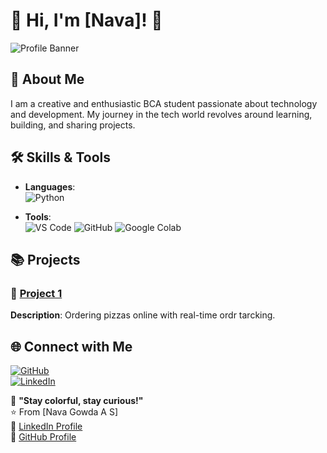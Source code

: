 # 🌟 Hi, I'm [Nava]! 🌟

![Profile Banner](https://via.placeholder.com/800x200.png?text=Welcome+to+My+GitHub+Profile)

## 🎨 About Me
I am a creative and enthusiastic BCA student passionate about technology and development. My journey in the tech world revolves around learning, building, and sharing projects.

## 🛠️ Skills & Tools
- **Languages**:  
  ![Python](https://img.shields.io/badge/Python-%233776AB.svg?style=for-the-badge&logo=python&logoColor=white)

- **Tools**:  
  ![VS Code](https://img.shields.io/badge/VS%20Code-%23007ACC.svg?style=for-the-badge&logo=visual-studio-code&logoColor=white)
  ![GitHub](https://img.shields.io/badge/GitHub-%2312100E.svg?style=for-the-badge&logo=github&logoColor=white)
  ![Google Colab](https://img.shields.io/badge/Google%20Colab-%23F9AB00.svg?style=for-the-badge&logo=google-colab&logoColor=white)

## 📚 Projects
### 🔧 [Project 1](https://github.com/navagowda/Pizza_order.ipynb)
**Description**: Ordering pizzas online with real-time ordr tarcking.

## 🌐 Connect with Me
[![GitHub](https://img.shields.io/badge/GitHub-%2312100E.svg?style=for-the-badge&logo=github&logoColor=white)](https://github.com/navagowda)  
[![LinkedIn](https://img.shields.io/badge/LinkedIn-%230077B5.svg?style=for-the-badge&logo=linkedin&logoColor=white)](https://linkedin.com/in/nava-gowda-a-s-0970102b2)

🌈 **"Stay colorful, stay curious!"**  
⭐️ From [Nava Gowda A S]  
📄 [LinkedIn Profile](https://linkedin.com/in/nava-gowda-a-s-0970102b2)  
📄 [GitHub Profile](https://github.com/navagowda)



